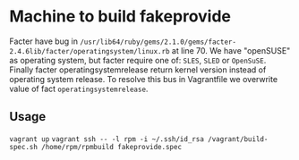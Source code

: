 Machine to build fakeprovide
========

Facter have bug in
`/usr/lib64/ruby/gems/2.1.0/gems/facter-2.4.6lib/facter/operatingsystem/linux.rb`
at line 70. We have "openSUSE" as operating system, but facter require one of:
`SLES`, `SLED` or `OpenSuSE`.
Finally facter operatingsystemrelease return kernel version
instead of operating system release.
To resolve this bus in Vagrantfile we overwrite value of fact `operatingsystemrelease`.

Usage
-------
`vagrant up`
`vagrant ssh -- -l rpm -i ~/.ssh/id_rsa /vagrant/build-spec.sh /home/rpm/rpmbuild fakeprovide.spec`
